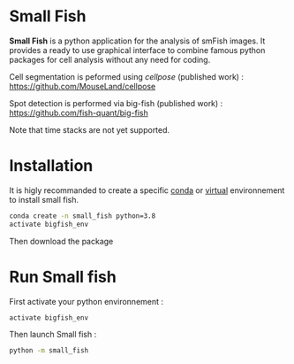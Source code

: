 # Small Fish
**Small Fish** is a python application for the analysis of smFish images. It provides a ready to use graphical interface to combine famous python packages for cell analysis without any need for coding.

Cell segmentation is peformed using *cellpose* (published work) : https://github.com/MouseLand/cellpose

Spot detection is performed via big-fish (published work) : https://github.com/fish-quant/big-fish

Note that time stacks are not yet supported.

# Installation

It is higly recommanded to create a specific [conda](https://docs.conda.io/projects/conda/en/latest/user-guide/tasks/manage-environments.html) or [virtual](https://docs.python.org/3.6/library/venv.html) environnement to install small fish.

```bash
conda create -n small_fish python=3.8
activate bigfish_env
```
Then download the package

# Run Small fish

First activate your python environnement : 
```bash
activate bigfish_env
```
Then launch Small fish : 
```bash
python -m small_fish
```
